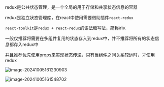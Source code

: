 redux是公共状态管理，是一个全局的用于存储和共享状态信息的容器

redux是独立状态管理库，在react中使用需要借助插件`react-redux`

`react-toolkit`是`redux + react-redux`的语法糖写法，简称`RTK`



一般仅推荐将需要在多组件复用的状态存入到redux中，并不推荐将所有的状态信息都存入redux中

并且推荐优先使用props来实现状态传递，只有当组件之间关系较远时，才使用redux



![image-20241005161230903](/Users/klaus/Documents/哈哈哈哈哈可以/0425/react18/assets/image-20241005161230903.png)    

![image-20241005161548702](/Users/klaus/Documents/哈哈哈哈哈可以/0425/react18/assets/image-20241005161548702.png) 

